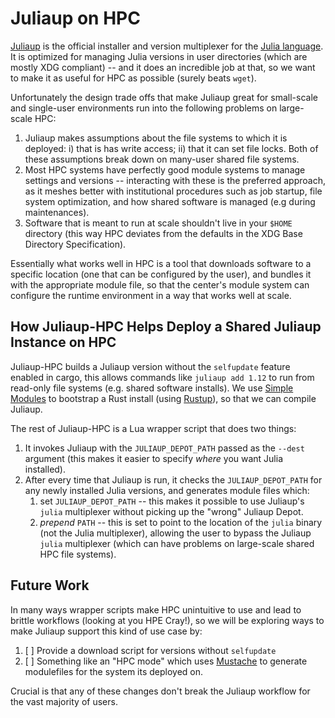 # Juliaup on HPC

[Juliaup](https://github.com/JuliaLang/juliaup) is the official installer and
version multiplexer for the [Julia language](https://julialang.org/). It is
optimized for managing Julia versions in user directories (which are mostly XDG
compliant) -- and it does an incredible job at that, so we want to make it as
useful for HPC as possible (surely beats `wget`).

Unfortunately the design trade offs that make Juliaup great for small-scale and
single-user environments run into the following problems on large-scale HPC:
1. Juliaup makes assumptions about the file systems to which it is deployed: i)
   that is has write access; ii) that it can set file locks. Both of these
   assumptions break down on many-user shared file systems.
2. Most HPC systems have perfectly good module systems to manage settings and
   versions -- interacting with these is the preferred approach, as it meshes
   better with institutional procedures such as job startup, file system
   optimization, and how shared software is managed (e.g during maintenances).
3. Software that is meant to run at scale shouldn't live in your `$HOME`
   directory (this way HPC deviates from the defaults in the XDG Base Directory
   Specification).

Essentially what works well in HPC is a tool that downloads software to a
specific location (one that can be configured by the user), and bundles it with
the appropriate module file, so that the center's module system can configure
the runtime environment in a way that works well at scale.

## How Juliaup-HPC Helps Deploy a Shared Juliaup Instance on HPC

Juliaup-HPC builds a Juliaup version without the `selfupdate` feature enabled
in cargo, this allows commands like `juliaup add 1.12` to run from read-only
file systems (e.g. shared software installs). We use [Simple
Modules](https://gitlab.blaschke.science/nersc/simple-modules) to bootstrap a
Rust install (using [Rustup](https://rustup.rs/)), so that we can compile
Juliaup.

The rest of Juliaup-HPC is a Lua wrapper script that does two things:
1. It invokes Juliaup with the `JULIAUP_DEPOT_PATH` passed as the `--dest`
   argument (this makes it easier to specify _where_ you want Julia installed).
2. After every time that Juliaup is run, it checks the `JULIAUP_DEPOT_PATH` for
   any newly installed Julia versions, and generates module files which:
    1. set `JULIAUP_DEPOT_PATH` -- this makes it possible to use Juliaup's
       `julia` multiplexer without picking up the "wrong" Juliaup Depot. 
    2. _prepend_ `PATH` -- this is set to point to the location of the `julia`
       binary (not the Julia multiplexer), allowing the user to bypass the
       Juliaup `julia` multiplexer (which can have problems on large-scale
       shared HPC file systems).

## Future Work

In many ways wrapper scripts make HPC unintuitive to use and lead to brittle
workflows (looking at you HPE Cray!), so we will be exploring ways to make
Juliaup support this kind of use case by:
1. [ ] Provide a download script for versions without `selfupdate`
2. [ ] Something like an "HPC mode" which uses
   [Mustache](https://github.com/nickel-org/rust-mustache) to generate
   modulefiles for the system its deployed on.

Crucial is that any of these changes don't break the Juliaup workflow for the
vast majority of users.

